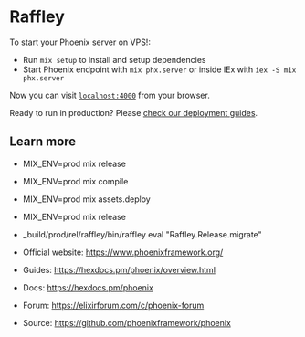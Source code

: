 # Raffley

To start your Phoenix server on VPS!:

* Run `mix setup` to install and setup dependencies
* Start Phoenix endpoint with `mix phx.server` or inside IEx with `iex -S mix phx.server`

Now you can visit [`localhost:4000`](http://localhost:4000) from your browser.

Ready to run in production? Please [check our deployment guides](https://hexdocs.pm/phoenix/deployment.html).

## Learn more

* MIX_ENV=prod mix release
* MIX_ENV=prod mix compile
* MIX_ENV=prod mix assets.deploy
* MIX_ENV=prod mix release
* _build/prod/rel/raffley/bin/raffley eval "Raffley.Release.migrate"

* Official website: https://www.phoenixframework.org/
* Guides: https://hexdocs.pm/phoenix/overview.html
* Docs: https://hexdocs.pm/phoenix
* Forum: https://elixirforum.com/c/phoenix-forum
* Source: https://github.com/phoenixframework/phoenix
